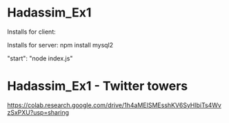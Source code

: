 # Hadassim_Ex1

Installs for client:



Installs for server:
npm install mysql2 

"start": "node index.js"


# Hadassim_Ex1 - Twitter towers
https://colab.research.google.com/drive/1h4aMEISMEsshKV6SyHlbiTs4WvzSxPXU?usp=sharing
